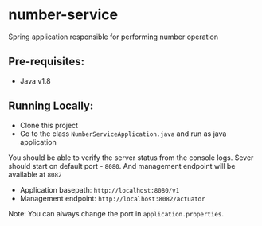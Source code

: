 # number-service
Spring application responsible for performing number operation

## Pre-requisites:
* Java v1.8


## Running Locally:
* Clone this project
* Go to the  class `NumberServiceApplication.java` and run as java application

You should be able to verify the server status from the console logs. Sever should start on default port - `8080`. And management endpoint will be available at `8082`

* Application basepath: `http://localhost:8080/v1`
* Management endpoint: `http://localhost:8082/actuator`

Note: You can always change the port in `application.properties`.